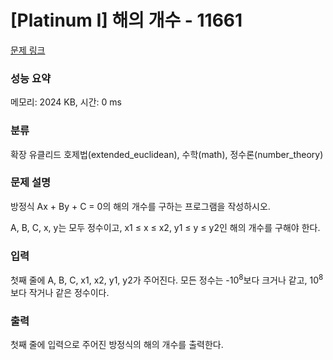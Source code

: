 # [Platinum I] 해의 개수 - 11661 

[문제 링크](https://www.acmicpc.net/problem/11661) 

### 성능 요약

메모리: 2024 KB, 시간: 0 ms

### 분류

확장 유클리드 호제법(extended_euclidean), 수학(math), 정수론(number_theory)

### 문제 설명

<p>방정식 Ax + By + C = 0의 해의 개수를 구하는 프로그램을 작성하시오.</p>

<p>A, B, C, x, y는 모두 정수이고, x1 ≤ x ≤ x2, y1 ≤ y ≤ y2인 해의 개수를 구해야 한다.</p>

### 입력 

 <p>첫째 줄에 A, B, C, x1, x2, y1, y2가 주어진다. 모든 정수는 -10<sup>8</sup>보다 크거나 같고, 10<sup>8</sup>보다 작거나 같은 정수이다.</p>

### 출력 

 <p>첫째 줄에 입력으로 주어진 방정식의 해의 개수를 출력한다.</p>

